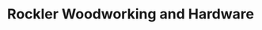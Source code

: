 ---
title: "Rockler Woodworking and Hardware"
url: /fairfax/rockler-woodworking-and-hardware/
shop: hardware
---